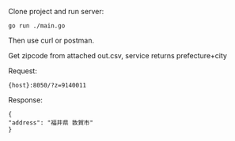 Clone project and run server:

```
go run ./main.go
```

Then use curl or postman.

Get zipcode from attached out.csv, service returns prefecture+city

Request:

```
{host}:8050/?z=9140011
```

Response:

```
{
"address": "福井県 敦賀市"
}
```
